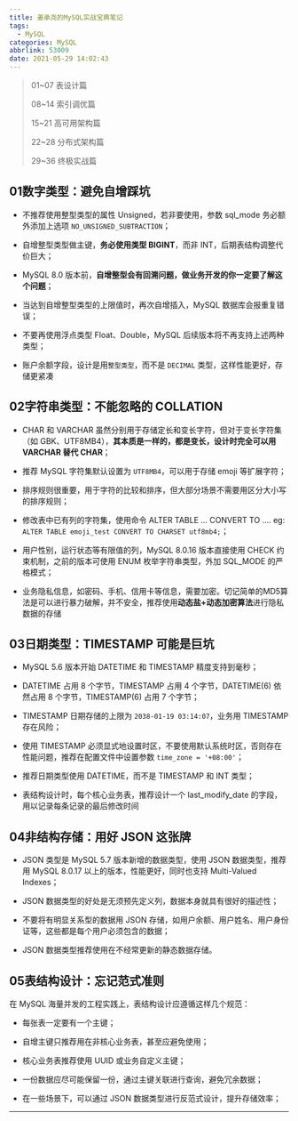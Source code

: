 ```yaml
---
title: 姜承尧的MySQL实战宝典笔记
tags:
  - MySQL
categories: MySQL
abbrlink: 53009
date: 2021-05-29 14:02:43
---
```


> 01~07 表设计篇
>
> 08~14 索引调优篇
>
> 15~21 高可用架构篇
>
> 22~28 分布式架构篇
>
> 29~36 终极实战篇

## 01数字类型：避免自增踩坑

* 不推荐使用整型类型的属性 Unsigned，若非要使用，参数 sql_mode 务必额外添加上选项 `NO_UNSIGNED_SUBTRACTION`；

* 自增整型类型做主键，**务必使用类型 BIGINT**，而非 INT，后期表结构调整代价巨大；

* MySQL 8.0 版本前，**自增整型会有回溯问题，做业务开发的你一定要了解这个问题**；

* 当达到自增整型类型的上限值时，再次自增插入，MySQL 数据库会报重复错误；

* 不要再使用浮点类型 Float、Double，MySQL 后续版本将不再支持上述两种类型；

* 账户余额字段，设计是用`整型类型`，而不是 `DECIMAL` 类型，这样性能更好，存储更紧凑

## 02字符串类型：不能忽略的 COLLATION

* CHAR 和 VARCHAR 虽然分别用于存储定长和变长字符，但对于变长字符集（如 GBK、UTF8MB4），**其本质是一样的，都是变长，设计时完全可以用 VARCHAR 替代 CHAR**；

* 推荐 MySQL 字符集默认设置为 `UTF8MB4`，可以用于存储 emoji 等扩展字符；

* 排序规则很重要，用于字符的比较和排序，但大部分场景不需要用区分大小写的排序规则；

* 修改表中已有列的字符集，使用命令 ALTER TABLE ... CONVERT TO .... eg: `ALTER TABLE emoji_test CONVERT TO CHARSET utf8mb4;`；

* 用户性别，运行状态等有限值的列，MySQL 8.0.16 版本直接使用 CHECK 约束机制，之前的版本可使用 ENUM 枚举字符串类型，外加 SQL_MODE 的严格模式；

* 业务隐私信息，如密码、手机、信用卡等信息，需要加密。切记简单的MD5算法是可以进行暴力破解，并不安全，推荐使用**动态盐+动态加密算法**进行隐私数据的存储

## 03日期类型：TIMESTAMP 可能是巨坑

* MySQL 5.6 版本开始 DATETIME 和 TIMESTAMP 精度支持到毫秒；

* DATETIME 占用 8 个字节，TIMESTAMP 占用 4 个字节，DATETIME(6) 依然占用 8 个字节，TIMESTAMP(6) 占用 7 个字节；

* TIMESTAMP 日期存储的上限为 `2038-01-19 03:14:07`，业务用 TIMESTAMP 存在风险；

* 使用 TIMESTAMP 必须显式地设置时区，不要使用默认系统时区，否则存在性能问题，推荐在配置文件中设置参数 `time_zone = '+08:00'`；

* 推荐日期类型使用 DATETIME，而不是 TIMESTAMP 和 INT 类型；

* 表结构设计时，每个核心业务表，推荐设计一个 last_modify_date 的字段，用以记录每条记录的最后修改时间

## 04非结构存储：用好 JSON 这张牌

* JSON 类型是 MySQL 5.7 版本新增的数据类型，使用 JSON 数据类型，推荐用 MySQL 8.0.17 以上的版本，性能更好，同时也支持 Multi-Valued Indexes；

* JSON 数据类型的好处是无须预先定义列，数据本身就具有很好的描述性；

* 不要将有明显关系型的数据用 JSON 存储，如用户余额、用户姓名、用户身份证等，这些都是每个用户必须包含的数据；

* JSON 数据类型推荐使用在不经常更新的静态数据存储。

## 05表结构设计：忘记范式准则

在 MySQL 海量并发的工程实践上，表结构设计应遵循这样几个规范：

* 每张表一定要有一个主键；

* 自增主键只推荐用在非核心业务表，甚至应避免使用；

* 核心业务表推荐使用 UUID 或业务自定义主键；

* 一份数据应尽可能保留一份，通过主键关联进行查询，避免冗余数据；

* 在一些场景下，可以通过 JSON 数据类型进行反范式设计，提升存储效率；


---
